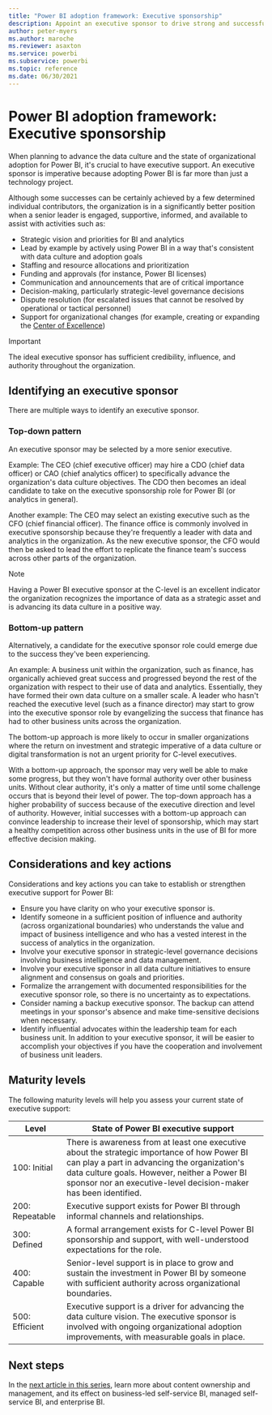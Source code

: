 ```yaml
---
title: "Power BI adoption framework: Executive sponsorship"
description: Appoint an executive sponsor to drive strong and successful adoption of Power BI.
author: peter-myers
ms.author: maroche
ms.reviewer: asaxton
ms.service: powerbi
ms.subservice: powerbi
ms.topic: reference
ms.date: 06/30/2021
---
```


# Power BI adoption framework: Executive sponsorship

When planning to advance the data culture and the state of organizational adoption for Power BI, it's crucial to have executive support. An executive sponsor is imperative because adopting Power BI is far more than just a technology project.

Although some successes can be certainly achieved by a few determined individual contributors, the organization is in a significantly better position when a senior leader is engaged, supportive, informed, and available to assist with activities such as:

- Strategic vision and priorities for BI and analytics
- Lead by example by actively using Power BI in a way that's consistent with data culture and adoption goals
- Staffing and resource allocations and prioritization
- Funding and approvals (for instance, Power BI licenses)
- Communication and announcements that are of critical importance
- Decision-making, particularly strategic-level governance decisions
- Dispute resolution (for escalated issues that cannot be resolved by operational or tactical personnel)
- Support for organizational changes (for example, creating or expanding the [Center of Excellence](powerbi-adoption-framework-center-of-excellence.md))

> [!IMPORTANT]
> The ideal executive sponsor has sufficient credibility, influence, and authority throughout the organization.

## Identifying an executive sponsor

There are multiple ways to identify an executive sponsor.

### Top-down pattern

An executive sponsor may be selected by a more senior executive.

Example: The CEO (chief executive officer) may hire a CDO (chief data officer) or CAO (chief analytics officer) to specifically advance the organization's data culture objectives. The CDO then becomes an ideal candidate to take on the executive sponsorship role for Power BI (or analytics in general).

Another example: The CEO may select an existing executive such as the CFO (chief financial officer). The finance office is commonly involved in executive sponsorship because they're frequently a leader with data and analytics in the organization. As the new executive sponsor, the CFO would then be asked to lead the effort to replicate the finance team's success across other parts of the organization.

> [!NOTE]
> Having a Power BI executive sponsor at the C-level is an excellent indicator the organization recognizes the importance of data as a strategic asset and is advancing its data culture in a positive way.

### Bottom-up pattern

Alternatively, a candidate for the executive sponsor role could emerge due to the success they've been experiencing.

An example: A business unit within the organization, such as finance, has organically achieved great success and progressed beyond the rest of the organization with respect to their use of data and analytics. Essentially, they have formed their own data culture on a smaller scale. A leader who hasn't reached the executive level (such as a finance director) may start to grow into the executive sponsor role by evangelizing the success that finance has had to other business units across the organization.

The bottom-up approach is more likely to occur in smaller organizations where the return on investment and strategic imperative of a data culture or digital transformation is not an urgent priority for C-level executives.

With a bottom-up approach, the sponsor may very well be able to make some progress, but they won't have formal authority over other business units. Without clear authority, it's only a matter of time until some challenge occurs that is beyond their level of power. The top-down approach has a higher probability of success because of the executive direction and level of authority. However, initial successes with a bottom-up approach can convince leadership to increase their level of sponsorship, which may start a healthy competition across other business units in the use of BI for more effective decision making.

## Considerations and key actions

Considerations and key actions you can take to establish or strengthen executive support for Power BI:

- Ensure you have clarity on who your executive sponsor is.
- Identify someone in a sufficient position of influence and authority (across organizational boundaries) who understands the value and impact of business intelligence and who has a vested interest in the success of analytics in the organization.
- Involve your executive sponsor in strategic-level governance decisions involving business intelligence and data management.
- Involve your executive sponsor in all data culture initiatives to ensure alignment and consensus on goals and priorities.
- Formalize the arrangement with documented responsibilities for the executive sponsor role, so there is no uncertainty as to expectations.
- Consider naming a backup executive sponsor. The backup can attend meetings in your sponsor's absence and make time-sensitive decisions when necessary.
- Identify influential advocates within the leadership team for each business unit. In addition to your executive sponsor, it will be easier to accomplish your objectives if you have the cooperation and involvement of business unit leaders.

## Maturity levels

The following maturity levels will help you assess your current state of executive support:

| **Level** | **State of Power BI executive support** |
| --- | --- |
| 100: Initial | There is awareness from at least one executive about the strategic importance of how Power BI can play a part in advancing the organization's data culture goals. However, neither a Power BI sponsor nor an executive-level decision-maker has been identified. |
| 200: Repeatable | Executive support exists for Power BI through informal channels and relationships. |
| 300: Defined | A formal arrangement exists for C-level Power BI sponsorship and support, with well-understood expectations for the role. |
| 400: Capable | Senior-level support is in place to grow and sustain the investment in Power BI by someone with sufficient authority across organizational boundaries. |
| 500: Efficient | Executive support is a driver for advancing the data culture vision. The executive sponsor is involved with ongoing organizational adoption improvements, with measurable goals in place. |

## Next steps

In the [next article in this series](powerbi-adoption-framework-content-ownership-and-management.md), learn more about content ownership and management, and its effect on business-led self-service BI, managed self-service BI, and enterprise BI.

